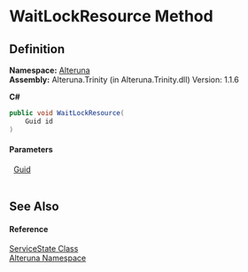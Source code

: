 # WaitLockResource Method




## Definition
**Namespace:** <a href="N_Alteruna">Alteruna</a>  
**Assembly:** Alteruna.Trinity (in Alteruna.Trinity.dll) Version: 1.1.6

**C#**
``` C#
public void WaitLockResource(
	Guid id
)
```



#### Parameters
<dl><dt>  <a href="https://learn.microsoft.com/dotnet/api/system.guid" target="_blank" rel="noopener noreferrer">Guid</a></dt><dd> </dd></dl>

## See Also


#### Reference
<a href="T_Alteruna_ServiceState">ServiceState Class</a>  
<a href="N_Alteruna">Alteruna Namespace</a>  
